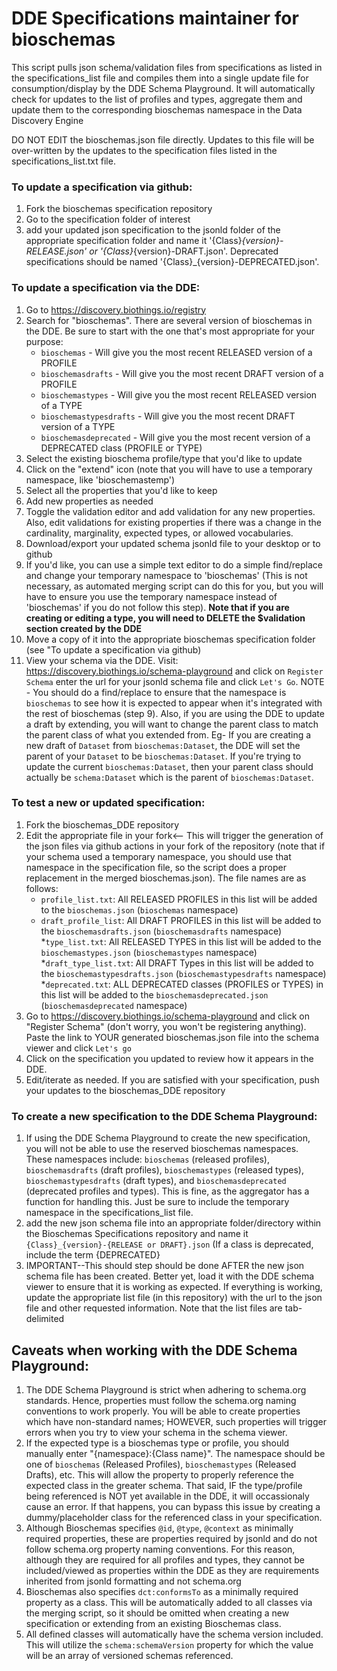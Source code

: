 # DDE Specifications maintainer for bioschemas
This script pulls json schema/validation files from specifications as listed in the specifications_list file and compiles them into a single update file for consumption/display by the DDE Schema Playground. It will automatically check for updates to the list of profiles and types, aggregate them and update them to the corresponding bioschemas namespace in the Data Discovery Engine

DO NOT EDIT the bioschemas.json file directly. Updates to this file will be over-written by the updates to the specification files listed in the specifications_list.txt file.

### To update a specification via github:
 1. Fork the bioschemas specification repository
 2. Go to the specification folder of interest
 4. add your updated json specification to the jsonld folder of the appropriate specification folder and  name it '{Class}_{version}-RELEASE.json' or '{Class}_{version}-DRAFT.json'. Deprecated specifications should be named '{Class}_{version}-DEPRECATED.json'.

### To update a specification via the DDE:
 1. Go to https://discovery.biothings.io/registry
 2. Search for "bioschemas". There are several version of bioschemas in the DDE. Be sure to start with the one that's most appropriate for your purpose:
    * `bioschemas` - Will give you the most recent RELEASED version of a PROFILE
    * `bioschemasdrafts` - Will give you the most recent DRAFT version of a PROFILE
    * `bioschemastypes` - Will give you the most recent RELEASED version of a TYPE
    * `bioschemastypesdrafts` - Will give you the most recent DRAFT version of a TYPE
    * `bioschemasdeprecated` - Will give you the most recent version of a DEPRECATED class (PROFILE or TYPE)     
 3. Select the existing bioschema profile/type that you'd like to update
 4. Click on the "extend" icon (note that you will have to use a temporary namespace, like 'bioschemastemp')
 5. Select all the properties that you'd like to keep
 6. Add new properties as needed
 7. Toggle the validation editor and add validation for any new properties. Also, edit validations for existing properties if there was a change in the cardinality, marginality, expected types, or allowed vocabularies. 
 8. Download/export your updated schema jsonld file to your desktop or to github
 9. If you'd like, you can use a simple text editor to do a simple find/replace and change your temporary namespace to 'bioschemas' (This is not necessary, as automated merging script can do this for you, but you will have to ensure you use the temporary namespace instead of 'bioschemas' if you do not follow this step). **Note that if you are creating or editing a type, you will need to DELETE the $validation section created by the DDE**
 10. Move a copy of it into the appropriate bioschemas specification folder (see "To update a specification via github)
 11. View your schema via the DDE. Visit: https://discovery.biothings.io/schema-playground and click on `Register Schema` enter the url for your jsonld schema file and click `Let's Go`. NOTE - You should do a find/replace to ensure that the namespace is `bioschemas` to see how it is expected to appear when it's integrated with the rest of bioschemas (step 9). Also, if you are using the DDE to update a draft by extending, you will want to change the parent class to match the parent class of what you extended from. Eg- If you are creating a new draft of `Dataset` from `bioschemas:Dataset`, the DDE will set the parent of your `Dataset` to be `bioschemas:Dataset`. If you're trying to update the current `bioschemas:Dataset`, then your parent class should actually be `schema:Dataset` which is the parent of `bioschemas:Dataset`.
 
 ### To test a new or updated specification:
 1. Fork the bioschemas_DDE repository
 2. Edit the appropriate file in your fork<-- This will trigger the generation of the json files via github actions in your fork of the repository (note that if your schema used a temporary namespace, you should use that namespace in the specification file, so the script does a proper replacement in the merged bioschemas.json). The file names are as follows:
     * `profile_list.txt`: All RELEASED PROFILES in this list will be added to the `bioschemas.json` (`bioschemas` namespace)
     * `draft_profile_list`:  All DRAFT PROFILES in this list will be added to the `bioschemasdrafts.json` (`bioschemasdrafts` namespace)
     *`type_list.txt`:  All RELEASED TYPES in this list will be added to the `bioschemastypes.json` (`bioschemastypes` namespace)
     *`draft_type_list.txt`: All DRAFT Types in this list will be added to the `bioschemastypesdrafts.json` (`bioschemastypesdrafts` namespace)
     *`deprecated.txt`: ALL DEPRECATED classes (PROFILES or TYPES) in this list will be added to the `bioschemasdeprecated.json` (`bioschemasdeprecated` namespace)
 3. Go to https://discovery.biothings.io/schema-playground and click on "Register Schema" (don't worry, you won't be registering anything). Paste the link to YOUR generated bioschemas.json file into the schema viewer and click `Let's go`
 4. Click on the specification you updated to review how it appears in the DDE.
 5. Edit/iterate as needed. If you are satisfied with your specification, push your updates to the bioschemas_DDE repository

### To create a new specification to the DDE Schema Playground:
 1. If using the DDE Schema Playground to create the new specification, you will not be able to use the reserved bioschemas namespaces. These namespaces include: `bioschemas` (released profiles), `bioschemasdrafts` (draft profiles), `bioschemastypes` (released types), `bioschemastypesdrafts` (draft types), and `bioschemasdeprecated` (deprecated profiles and types). This is fine, as the aggregator has a function for handling this. Just be sure to include the temporary namespace in the specifications_list file.
 2. add the new json schema file into an appropriate folder/directory within the Bioschemas Specifications repository and name it `{Class}_{version}-{RELEASE or DRAFT}.json` (If a class is deprecated, include the term {DEPRECATED}
 3. IMPORTANT--This should step should be done AFTER the new json schema file has been created. Better yet, load it with the DDE schema viewer to ensure that it is working as expected. If everything is working, update the appropriate list file (in this repository) with the url to the json file and other requested information. Note that the list files are tab-delimited
 
 ## Caveats when working with the DDE Schema Playground:
 1. The DDE Schema Playground is strict when adhering to schema.org standards. Hence, properties must follow the schema.org naming conventions to work properly. You will be able to create properties which have non-standard names; HOWEVER, such properties will trigger errors when you try to view your schema in the schema viewer.
 2. If the expected type is a bioschemas type or profile, you should manually enter "{namespace}:{Class name}". The namespace should be one of `bioschemas` (Released Profiles), `bioschemastypes` (Released Drafts), etc. This will allow the property to properly reference the expected class in the greater schema. That said, IF the type/profile being referenced is NOT yet available in the DDE, it will occassionaly cause an error. If that happens, you can bypass this issue by creating a dummy/placeholder class for the referenced class in your specification. 
 3. Although Bioschemas specifies `@id`, `@type`, `@context` as minimally required properties, these are properties required by jsonld and do not follow schema.org property naming conventions. For this reason, although they are required for all profiles and types, they cannot be included/viewed as properties within the DDE as they are requirements inherited from jsonld formatting and not schema.org
 4. Bioschemas also specifies `dct:conformsTo` as a minimally required property as a class. This will be automatically added to all classes via the merging script, so it should be omitted when creating a new specification or extending from an existing Bioschemas class.
 5. All defined classes will automatically have the schema version included. This will utilize the `schema:schemaVersion` property for which the value will be an array of versioned schemas referenced.
 
 
 



